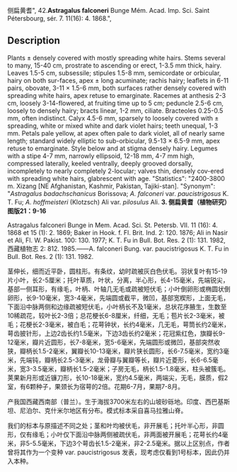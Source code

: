 侧扁黄耆",
42.**Astragalus falconeri** Bunge Mém. Acad. Imp. Sci. Saint Pétersbourg, sér. 7. 11(16): 4. 1868.",

## Description
Plants ± densely covered with mostly spreading white hairs. Stems several to many, 15-40 cm, prostrate to ascending or erect, 1-3.5 mm thick, hairy. Leaves 1.5-5 cm, subsessile; stipules 1.5-8 mm, semicordate or orbicular, hairy on both sur-faces, apex ± long acuminate; rachis hairy; leaflets in 6-11 pairs, obovate, 3-11 × 1.5-6 mm, both surfaces rather densely covered with spreading white hairs, apex retuse to emarginate. Racemes at anthesis 2-3 cm, loosely 3-14-flowered, at fruiting time up to 5 cm; peduncle 2.5-6 cm, loosely to densely hairy; bracts linear, 1-2 mm, ciliate. Bracteoles 0.25-0.5 mm, often indistinct. Calyx 4.5-6 mm, sparsely to loosely covered with ± spreading, white or mixed white and dark violet hairs; teeth unequal, 1-3 mm. Petals pale yellow, at apex often pale to dark violet, all of nearly same length; standard widely elliptic to sub-orbicular, 9.5-13 × 6.5-9 mm, apex retuse to emarginate. Style below and at stigma densely hairy. Legumes with a stipe 4-7 mm, narrowly ellipsoid, 12-18 mm, 4-7 mm high, compressed laterally, keeled ventrally, deeply grooved dorsally, incompletely to nearly completely 2-locular; valves thin, densely cov-ered with spreading white hairs, glabrescent with age.
  "Statistics": "2400-3800 m. Xizang [NE Afghanistan, Kashmir, Pakistan, Tajiki-stan].
  "Synonym": "*Astragalus badachschanicus* Borissova; *A. falconeri* var. *paucistrigosus* K. T. Fu; *A. hoffmeisteri* (Klotzsch) Ali var. *pilosulus* Ali.
**3. 侧扁黄耆（植物研究）图版21：9-16**

Astragalus falconeri Bunge in Mem. Acad. Sci. St. Petersb. VII. 11 (16): 4. 1868 et 15 (1): 2. 1869; Baker in Hook. f. Fl. Brit. Ind. 2: 120. 1876; Ali in Nasir et Ali, Fl. W. Pakist. 100: 130. 1977; K. T. Fu in Bull. Bot. Res. 2 (1): 131. 1982, 西藏植物志 2: 812. 1985.——A. falconeri Bung. var. paucistrigosus K. T. Fu in Bull. Bot. Res. 2 (1): 131. 1982.

茎伸长，细而近平卧，圆柱形。有条纹，幼时疏被灰白色伏毛。羽状复叶有15-19片小叶，长2-5厘米；托叶草质，叶状，分离，半心形，长4-15毫米，先端锐尖，基部一侧耳形，有缘毛，叶柄、叶轴几无毛或疏被短伏毛；小叶倒卵形或椭圆状倒卵形，长9-10毫米，宽3-4毫米，先端圆或截平，微凹，基部宽楔形，上面无毛，下面沿中脉两侧和边缘疏被短伏毛，小叶柄长不及1毫米，总状花序腋生，生数至10稀疏花，较叶长2-3倍；总花梗长6-8厘米，纤细，无毛；苞片长2-3毫米，被毛；花梗长2-3毫米，被白毛；花萼钟状，长约4毫米，几无毛，萼筒长约2毫米，萼齿披针形，上边2齿长约1.5毫米，下边3齿长约2毫米；花冠紫红色，旗瓣长9-12毫米，瓣片近圆形，长7-8毫米，宽5-6毫米，先端圆形或微凹，基部突然收狭，瓣柄长1.5-2毫米，翼瓣长10-13毫米，瓣片狭长圆形，长6-7.5毫米，宽约3毫米，先端钝，瓣柄长2.5-3毫米，龙骨瓣与翼瓣等长，瓣片近菱形，长6-6.5毫米，宽3-3.5毫米，瓣柄长1.5-2毫米；子房无毛，柄长1.5-1.8毫米，柱头被簇毛。荚果新月形或近镰刀形，长10-18毫米，宽约4.5毫米，两端尖，无毛，膜质，假2室，有6颗种子，果颈长为宿萼的2倍。花期6-7月，果期7-8月。

产我国西藏西南部（普兰）。生于海拔3700米左右的山坡砂砾地。印度、西巴基斯坦、尼泊尔、克什米尔地区有分布。模式标本采自喜马拉雅山脊。

我们的标本与原描述不同之处；茎和叶均被伏毛，非开展毛；托叶半心形，非圆形，仅有缘毛；小叶仅下面沿中脉两侧被疏伏毛，非两面被开展毛；花萼长约4毫米，非5-5.5毫米，下边3个萼齿长1.5-2毫米，非2-2.5毫米。据以上区别点，作者曾将其作为一个变种 var. paucistrigosus 发表，现考虑仅看到1号标本，因此仍并入本种。
